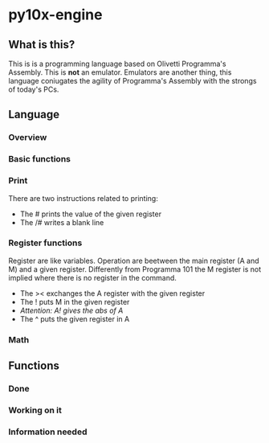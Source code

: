 # py10x-engine

## What is this?
This is is a programming language based on Olivetti Programma's Assembly.
This is **not** an emulator. Emulators are another thing, this language coniugates the agility of Programma's Assembly with the strongs of today's PCs.

## Language
### Overview
### Basic functions
### Print
There are two instructions related to printing:
* The # prints the value of the given register
* The /# writes a blank line
### Register functions
Register are like variables. Operation are beetween the main register (A and M) and a given register. Differently from Programma 101 the M register is not implied where there is no register in the command.
* The >< exchanges the A register with the given register
* The ! puts M in the given register
 * *Attention: A! gives the abs of A*
* The ^ puts the given register in A

### Math

## Functions
### Done
### Working on it
### Information needed
